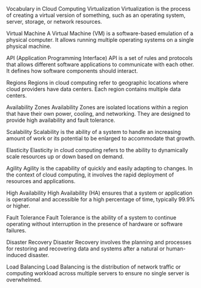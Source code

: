 Vocabulary in Cloud Computing
Virtualization
Virtualization is the process of creating a virtual version of something, such as an operating system, server, storage, or network resources.

Virtual Machine
A Virtual Machine (VM) is a software-based emulation of a physical computer. It allows running multiple operating systems on a single physical machine.

API (Application Programming Interface)
API is a set of rules and protocols that allows different software applications to communicate with each other. It defines how software components should interact.

Regions
Regions in cloud computing refer to geographic locations where cloud providers have data centers. Each region contains multiple data centers.

Availability Zones
Availability Zones are isolated locations within a region that have their own power, cooling, and networking. They are designed to provide high availability and fault tolerance.

Scalability
Scalability is the ability of a system to handle an increasing amount of work or its potential to be enlarged to accommodate that growth.

Elasticity
Elasticity in cloud computing refers to the ability to dynamically scale resources up or down based on demand.

Agility
Agility is the capability of quickly and easily adapting to changes. In the context of cloud computing, it involves the rapid deployment of resources and applications.

High Availability
High Availability (HA) ensures that a system or application is operational and accessible for a high percentage of time, typically 99.9% or higher.

Fault Tolerance
Fault Tolerance is the ability of a system to continue operating without interruption in the presence of hardware or software failures.

Disaster Recovery
Disaster Recovery involves the planning and processes for restoring and recovering data and systems after a natural or human-induced disaster.

Load Balancing
Load Balancing is the distribution of network traffic or computing workload across multiple servers to ensure no single server is overwhelmed.
